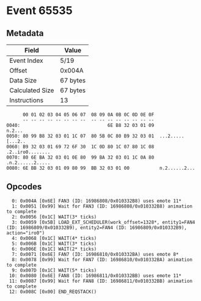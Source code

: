 # Event 65535

## Metadata

| Field           | Value    |
|-----------------|----------|
| Event Index     | 5/19     |
| Offset          | 0x004A   |
| Data Size       | 67 bytes |
| Calculated Size | 67 bytes |
| Instructions    | 13       |

```
      00 01 02 03 04 05 06 07  08 09 0A 0B 0C 0D 0E 0F
      -- -- -- -- -- -- -- --  -- -- -- -- -- -- -- --
0040:                                6E B8 32 03 01 09            n.2...
0050: 80 99 B8 32 03 01 1C 07  80 5B 0C 80 B9 32 03 01  ...2.....[...2..
0060: B9 32 03 01 69 72 6F 30  1C 0D 80 1C 07 80 1C 08  .2..iro0........
0070: 80 6E BA 32 03 01 0E 80  99 BA 32 03 01 1C 0A 80  .n.2......2.....
0080: 6E BB 32 03 01 09 80 99  BB 32 03 01 00           n.2......2...   
```

## Opcodes

```
  0: 0x004A [0x6E] FAN3 (ID: 16986808/0x010332B8) uses emote 11*
  1: 0x0051 [0x99] Wait for FAN3 (ID: 16986808/0x010332B8) animation to complete
  2: 0x0056 [0x1C] WAIT(3* ticks)
  3: 0x0059 [0x5B] LOAD_EXT_SCHEDULER(work_offset=1328*, entity1=FAN4 (ID: 16986809/0x010332B9), entity2=FAN4 (ID: 16986809/0x010332B9), action="iro0")
  4: 0x0068 [0x1C] WAIT(4* ticks)
  5: 0x006B [0x1C] WAIT(3* ticks)
  6: 0x006E [0x1C] WAIT(2* ticks)
  7: 0x0071 [0x6E] FAN7 (ID: 16986810/0x010332BA) uses emote 8*
  8: 0x0078 [0x99] Wait for FAN7 (ID: 16986810/0x010332BA) animation to complete
  9: 0x007D [0x1C] WAIT(5* ticks)
 10: 0x0080 [0x6E] FAN8 (ID: 16986811/0x010332BB) uses emote 11*
 11: 0x0087 [0x99] Wait for FAN8 (ID: 16986811/0x010332BB) animation to complete
 12: 0x008C [0x00] END_REQSTACK()
```
